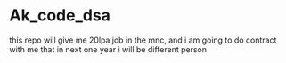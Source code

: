 # Ak_code_dsa
this repo will give me 20lpa job in the mnc, and i am going to do contract with me that in next one year i will be different person  
